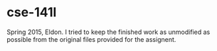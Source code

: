 # cse-141l
Spring 2015, Eldon. I tried to keep the finished work as unmodified as possible from the original files provided for the assignent.
